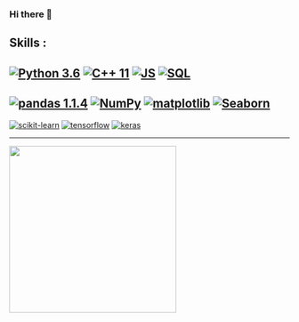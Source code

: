 ### Hi there 👋
Skills :
-
[![Python 3.6](https://img.shields.io/badge/Python-3.6-blue.svg)](https://www.python.org/downloads/release/python-360/)
[![C++ 11](https://img.shields.io/badge/C++-11-blue.svg)](http://www.cplusplus.com/info/)
[![JS](https://img.shields.io/badge/JavaScript-1.8.5-yellow.svg)](https://www.javascript.com/)
[![SQL](https://img.shields.io/badge/MySQL-8.0-9cf.svg)](https://dev.mysql.com/doc/)
-
[![pandas 1.1.4](https://img.shields.io/badge/pandas-1.1.4-4a269e.svg)](https://pandas.pydata.org/)
[![NumPy](https://img.shields.io/badge/NumPy-1.19.0-informational.svg)](https://numpy.org/)
[![matplotlib](https://img.shields.io/badge/matplotlib-3.2.2-informational.svg)](https://matplotlib.org/)
[![Seaborn](https://img.shields.io/badge/Seaborn-0.11.1-informational.svg)](https://seaborn.pydata.org/)
-
[![scikit-learn](https://img.shields.io/badge/scikit_learn-0.23-important.svg)](https://scikit-learn.org/stable/)
[![tensorflow](https://img.shields.io/badge/tensorflow-2.3.0-orange.svg)](https://www.tensorflow.org/api_docs/python/tf)
[![keras](https://img.shields.io/badge/keras-2.2.5-red.svg)](https://keras.io/about/)

-------------------------------------------------------------------------------------
<img src =  "https://github.com/kaydee0502/kaydee0502/blob/main/me.png?raw=true" height = "300px"/>

<!--
**kaydee0502/kaydee0502** is a ✨ _special_ ✨ repository because its `README.md` (this file) appears on your GitHub profile.

Here are some ideas to get you started:

- 🔭 I’m currently working on ...
- 🌱 I’m currently learning ...
- 👯 I’m looking to collaborate on ...
- 🤔 I’m looking for help with ...
- 💬 Ask me about ...
- 📫 How to reach me: ...
- 😄 Pronouns: ...
- ⚡ Fun fact: ...
-->
